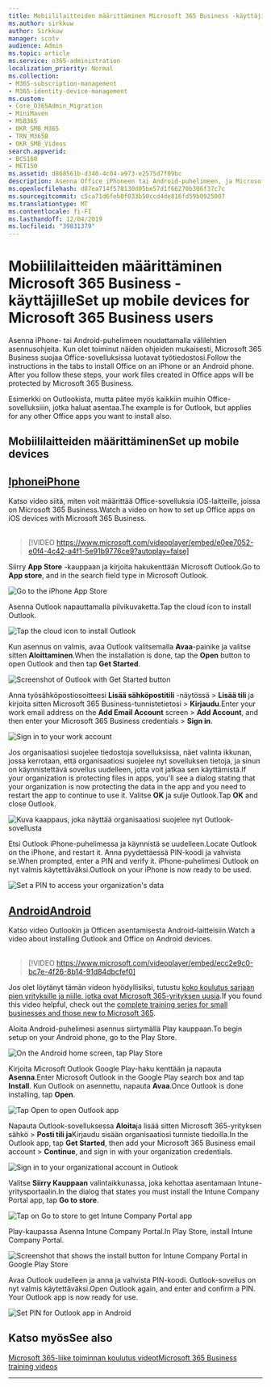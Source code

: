 ```yaml
---
title: Mobiililaitteiden määrittäminen Microsoft 365 Business -käyttäjille
ms.author: sirkkuw
author: Sirkkuw
manager: scotv
audience: Admin
ms.topic: article
ms.service: o365-administration
localization_priority: Normal
ms.collection:
- M365-subscription-management
- M365-identity-device-management
ms.custom:
- Core_O365Admin_Migration
- MiniMaven
- MSB365
- OKR_SMB_M365
- TRN_M365B
- OKR_SMB_Videos
search.appverid:
- BCS160
- MET150
ms.assetid: d868561b-d340-4c04-a973-e2575d7f09bc
description: Asenna Office iPhoneen tai Android-puhelimeen, ja Microsoft 365 Business suojaa työtiedostojasi Office-sovelluksissa.
ms.openlocfilehash: d87ea714f578130d05be57d1f66270b306f37c7c
ms.sourcegitcommit: c5ca71d6feb0f033b50ccd4de816fd59b0925007
ms.translationtype: MT
ms.contentlocale: fi-FI
ms.lasthandoff: 12/04/2019
ms.locfileid: "39831379"
---
```

# <a name="set-up-mobile-devices-for-microsoft-365-business-users"></a><span data-ttu-id="05fdc-103">Mobiililaitteiden määrittäminen Microsoft 365 Business -käyttäjille</span><span class="sxs-lookup"><span data-stu-id="05fdc-103">Set up mobile devices for Microsoft 365 Business users</span></span>

<span data-ttu-id="05fdc-p101">Asenna iPhone- tai Android-puhelimeen noudattamalla välilehtien asennusohjeita. Kun olet toiminut näiden ohjeiden mukaisesti, Microsoft 365 Business suojaa Office-sovelluksissa luotavat työtiedostosi.</span><span class="sxs-lookup"><span data-stu-id="05fdc-p101">Follow the instructions in the tabs to install Office on an iPhone or an Android phone. After you follow these steps, your work files created in Office apps will be protected by Microsoft 365 Business.</span></span>

<span data-ttu-id="05fdc-106">Esimerkki on Outlookista, mutta pätee myös kaikkiin muihin Office-sovelluksiiin, jotka haluat asentaa.</span><span class="sxs-lookup"><span data-stu-id="05fdc-106">The example is for Outlook, but applies for any other Office apps you want to install also.</span></span>
  
## <a name="set-up-mobile-devices"></a><span data-ttu-id="05fdc-107">Mobiililaitteiden määrittäminen</span><span class="sxs-lookup"><span data-stu-id="05fdc-107">Set up mobile devices</span></span>

## <a name="iphonetabiphone"></a>[<span data-ttu-id="05fdc-108">Iphone</span><span class="sxs-lookup"><span data-stu-id="05fdc-108">iPhone</span></span>](#tab/iPhone)
  
<span data-ttu-id="05fdc-109">Katso video siitä, miten voit määrittää Office-sovelluksia iOS-laitteille, joissa on Microsoft 365 Business.</span><span class="sxs-lookup"><span data-stu-id="05fdc-109">Watch a video on how to set up Office apps on iOS devices with Microsoft 365 Business.</span></span><br><br>

> [!VIDEO https://www.microsoft.com/videoplayer/embed/e0ee7052-e0f4-4c42-a4f1-5e91b9776ce9?autoplay=false] 

<span data-ttu-id="05fdc-110">Siirry **App Store** -kauppaan ja kirjoita hakukenttään Microsoft Outlook.</span><span class="sxs-lookup"><span data-stu-id="05fdc-110">Go to **App store**, and in the search field type in Microsoft Outlook.</span></span>
  
![Go to the iPhone App Store](media/886913de-76e5-4883-8ed0-4eb3ec06188f.png)
  
<span data-ttu-id="05fdc-112">Asenna Outlook napauttamalla pilvikuvaketta.</span><span class="sxs-lookup"><span data-stu-id="05fdc-112">Tap the cloud icon to install Outlook.</span></span>
  
![Tap the cloud icon to install Outlook](media/665e1620-948a-4ab8-b914-dca49530142c.png)
  
<span data-ttu-id="05fdc-114">Kun asennus on valmis, avaa Outlook valitsemalla **Avaa**-painike ja valitse sitten **Aloittaminen**.</span><span class="sxs-lookup"><span data-stu-id="05fdc-114">When the installation is done, tap the **Open** button to open Outlook and then tap **Get Started**.</span></span>
  
![Screenshot of Outlook with Get Started button](media/005bedec-ae50-4d75-b3bb-e7cef9e2561c.png)
  
<span data-ttu-id="05fdc-116">Anna työsähköpostiosoitteesi **Lisää sähköpostitili** -näytössä \> **Lisää tili** ja kirjoita sitten Microsoft 365 Business-tunnistetietosi \> **Kirjaudu**.</span><span class="sxs-lookup"><span data-stu-id="05fdc-116">Enter your work email address on the **Add Email Account** screen \> **Add Account**, and then enter your Microsoft 365 Business credentials \> **Sign in**.</span></span>
  
![Sign in to your work account](media/3cef1fb5-7bec-4d3d-8542-872b731ce19f.png)
  
<span data-ttu-id="05fdc-118">Jos organisaatiosi suojelee tiedostoja sovelluksissa, näet valinta ikkunan, jossa kerrotaan, että organisaatiosi suojelee nyt sovelluksen tietoja, ja sinun on käynnistettävä sovellus uudelleen, jotta voit jatkaa sen käyttämistä.</span><span class="sxs-lookup"><span data-stu-id="05fdc-118">If your organization is protecting files in apps, you'll see a dialog stating that your organization is now protecting the data in the app and you need to restart the app to continue to use it.</span></span> <span data-ttu-id="05fdc-119">Valitse **OK** ja sulje Outlook.</span><span class="sxs-lookup"><span data-stu-id="05fdc-119">Tap **OK** and close Outlook.</span></span> 
  
![Kuva kaappaus, joka näyttää organisaatiosi suojelee nyt Outlook-sovellusta](media/fb4c1c84-b1e9-42e1-8070-c13dcf79fb09.png)
  
<span data-ttu-id="05fdc-121">Etsi Outlook iPhone-puhelimessa ja käynnistä se uudelleen.</span><span class="sxs-lookup"><span data-stu-id="05fdc-121">Locate Outlook on the iPhone, and restart it.</span></span> <span data-ttu-id="05fdc-122">Anna pyydettäessä PIN-koodi ja vahvista se.</span><span class="sxs-lookup"><span data-stu-id="05fdc-122">When prompted, enter a PIN and verify it.</span></span> <span data-ttu-id="05fdc-123">iPhone-puhelimesi Outlook on nyt valmis käytettäväksi.</span><span class="sxs-lookup"><span data-stu-id="05fdc-123">Outlook on your iPhone is now ready to be used.</span></span>
  
![Set a PIN to access your organization's data](media/64f2630b-3164-47a4-9dd6-ca0c29ed5fb3.png)
  
## <a name="androidtabandroid"></a>[<span data-ttu-id="05fdc-125">Android</span><span class="sxs-lookup"><span data-stu-id="05fdc-125">Android</span></span>](#tab/Android)
  
<span data-ttu-id="05fdc-126">Katso video Outlookin ja Officen asentamisesta Android-laitteisiin.</span><span class="sxs-lookup"><span data-stu-id="05fdc-126">Watch a video about installing Outlook and Office on Android devices.</span></span><br><br>

> [!VIDEO https://www.microsoft.com/videoplayer/embed/ecc2e9c0-bc7e-4f26-8b14-91d84dbcfef0] 

<span data-ttu-id="05fdc-127">Jos olet löytänyt tämän videon hyödyllisiksi, tutustu [koko koulutus sarjaan pien yrityksille ja niille, jotka ovat Microsoft 365-yrityksen uusia](https://support.office.com/article/6ab4bbcd-79cf-4000-a0bd-d42ce4d12816).</span><span class="sxs-lookup"><span data-stu-id="05fdc-127">If you found this video helpful, check out the [complete training series for small businesses and those new to Microsoft 365](https://support.office.com/article/6ab4bbcd-79cf-4000-a0bd-d42ce4d12816).</span></span>

<span data-ttu-id="05fdc-128">Aloita Android-puhelimesi asennus siirtymällä Play kauppaan.</span><span class="sxs-lookup"><span data-stu-id="05fdc-128">To begin setup on your Android phone, go to the Play Store.</span></span>
  
![On the Android home screen, tap Play Store](media/93df88e7-c778-40e1-b35e-868ca6e97f6c.png)
  
<span data-ttu-id="05fdc-130">Kirjoita Microsoft Outlook Google Play-haku kenttään ja napauta **Asenna**.</span><span class="sxs-lookup"><span data-stu-id="05fdc-130">Enter Microsoft Outlook in the Google Play search box and tap **Install**.</span></span> <span data-ttu-id="05fdc-131">Kun Outlook on asennettu, napauta **Avaa**.</span><span class="sxs-lookup"><span data-stu-id="05fdc-131">Once Outlook is done installing, tap **Open**.</span></span>
  
![Tap Open to open Outlook app](media/8b4c5937-8875-4b5a-a5b6-b8c6c9cd6240.png)
  
<span data-ttu-id="05fdc-133">Napauta Outlook-sovelluksessa **Aloita**ja lisää sitten Microsoft 365-yrityksen sähkö \> **Posti tili ja**Kirjaudu sisään organisaatiosi tunniste tiedoilla.</span><span class="sxs-lookup"><span data-stu-id="05fdc-133">In the Outlook app, tap **Get Started**, then add your Microsoft 365 Business email account \> **Continue**, and sign in with your organization credentials.</span></span>
  
![Sign in to your organizational account in Outlook](media/18f67c66-4bab-4b99-94bd-080839312e29.png)
  
<span data-ttu-id="05fdc-135">Valitse **Siirry Kauppaan** valintaikkunassa, joka kehottaa asentamaan Intune-yritysportaalin.</span><span class="sxs-lookup"><span data-stu-id="05fdc-135">In the dialog that states you must install the Intune Company Portal app, tap **Go to store**.</span></span>
  
![Tap on Go to store to get Intune Company Portal app](media/a702d712-5622-45dd-a511-b1adaee63071.png)
  
<span data-ttu-id="05fdc-137">Play-kaupassa Asenna Intune Company Portal.</span><span class="sxs-lookup"><span data-stu-id="05fdc-137">In Play Store, install Intune Company Portal.</span></span>
  
![Screenshot that shows the install button for Intune Company Portal in Google Play Store](media/5e0408f2-3f37-44dd-80ed-13ca2ac6df0c.png)
  
<span data-ttu-id="05fdc-p105">Avaa Outlook uudelleen ja anna ja vahvista PIN-koodi. Outlook-sovellus on nyt valmis käytettäväksi.</span><span class="sxs-lookup"><span data-stu-id="05fdc-p105">Open Outlook again, and enter and confirm a PIN. Your Outlook app is now ready for use.</span></span>
  
![Set  PIN for Outlook app in Android](media/edb91afb-f1ed-451a-bc6b-8ccba664e055.png)

## <a name="see-also"></a><span data-ttu-id="05fdc-142">Katso myös</span><span class="sxs-lookup"><span data-stu-id="05fdc-142">See also</span></span>

[<span data-ttu-id="05fdc-143">Microsoft 365-liike toiminnan koulutus videot</span><span class="sxs-lookup"><span data-stu-id="05fdc-143">Microsoft 365 Business training videos</span></span>](https://support.office.com/article/6ab4bbcd-79cf-4000-a0bd-d42ce4d12816)

---